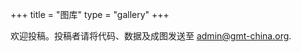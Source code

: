 +++
title = "图库"
type = "gallery"
+++

欢迎投稿。投稿者请将代码、数据及成图发送至 [admin@gmt-china.org](mailto:admin@gmt-china.org).
